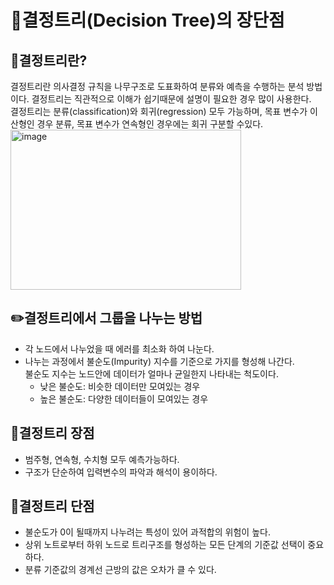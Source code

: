 # :deciduous_tree:결정트리(Decision Tree)의 장단점

## :mag_right:결정트리란?
결정트리란 의사결정 규칙을 나무구조로 도표화하여 분류와 예측을 수행하는 분석 방법이다. 결정트리는 직관적으로 이해가 쉽기때문에 설명이 필요한 경우 많이 사용한다.  
결정트리는 분류(classification)와 회귀(regression) 모두 가능하며, 목표 변수가 이산형인 경우 분류, 목표 변수가 연속형인 경우에는 회귀 구분할 수있다.   
<img width="369" height="256" alt="image" src="https://github.com/user-attachments/assets/307b27f7-7335-4af0-a73c-b8a1551e17fc" />

## :pencil2:결정트리에서 그룹을 나누는 방법
- 각 노드에서 나누었을 때 에러를 최소화 하여 나눈다.  
- 나누는 과정에서 불순도(Impurity) 지수를 기준으로 가지를 형성해 나간다.  
  불순도 지수는 노드안에 데이터가 얼마나 균일한지 나타내는 척도이다.
    - 낮은 불순도: 비슷한 데이터만 모여있는 경우
    - 높은 불순도: 다양한 데이터들이 모여있는 경우

## :green_book:결정트리 장점
- 범주형, 연속형, 수치형 모두 예측가능하다.
- 구조가 단순하여 입력변수의 파악과 해석이 용이하다.


## :closed_book:결정트리 단점
- 불순도가 0이 될때까지 나누려는 특성이 있어 과적합의 위험이 높다.
- 상위 노트로부터 하위 노드로 트리구조를 형성하는 모든 단계의 기준값 선택이 중요하다.
- 분류 기준값의 경계선 근방의 값은 오차가 클 수 있다.
